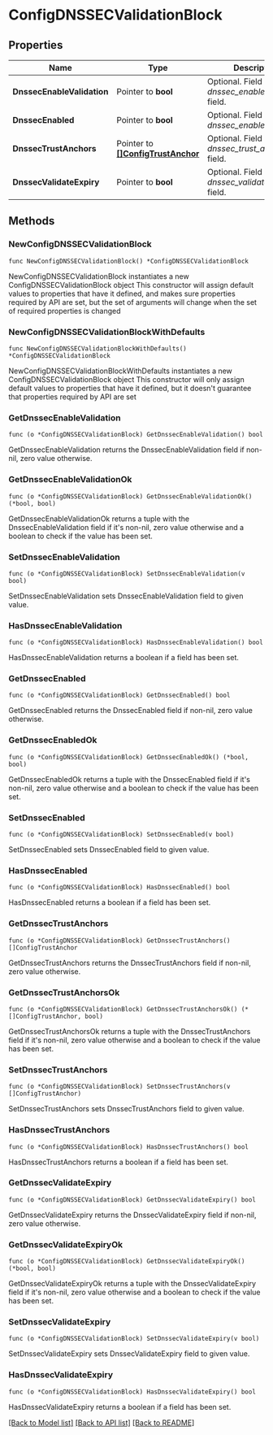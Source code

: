 # ConfigDNSSECValidationBlock

## Properties

Name | Type | Description | Notes
------------ | ------------- | ------------- | -------------
**DnssecEnableValidation** | Pointer to **bool** | Optional. Field config for _dnssec_enable_validation_ field. | [optional] 
**DnssecEnabled** | Pointer to **bool** | Optional. Field config for _dnssec_enabled_ field. | [optional] 
**DnssecTrustAnchors** | Pointer to [**[]ConfigTrustAnchor**](ConfigTrustAnchor.md) | Optional. Field config for _dnssec_trust_anchors_ field. | [optional] 
**DnssecValidateExpiry** | Pointer to **bool** | Optional. Field config for _dnssec_validate_expiry_ field. | [optional] 

## Methods

### NewConfigDNSSECValidationBlock

`func NewConfigDNSSECValidationBlock() *ConfigDNSSECValidationBlock`

NewConfigDNSSECValidationBlock instantiates a new ConfigDNSSECValidationBlock object
This constructor will assign default values to properties that have it defined,
and makes sure properties required by API are set, but the set of arguments
will change when the set of required properties is changed

### NewConfigDNSSECValidationBlockWithDefaults

`func NewConfigDNSSECValidationBlockWithDefaults() *ConfigDNSSECValidationBlock`

NewConfigDNSSECValidationBlockWithDefaults instantiates a new ConfigDNSSECValidationBlock object
This constructor will only assign default values to properties that have it defined,
but it doesn't guarantee that properties required by API are set

### GetDnssecEnableValidation

`func (o *ConfigDNSSECValidationBlock) GetDnssecEnableValidation() bool`

GetDnssecEnableValidation returns the DnssecEnableValidation field if non-nil, zero value otherwise.

### GetDnssecEnableValidationOk

`func (o *ConfigDNSSECValidationBlock) GetDnssecEnableValidationOk() (*bool, bool)`

GetDnssecEnableValidationOk returns a tuple with the DnssecEnableValidation field if it's non-nil, zero value otherwise
and a boolean to check if the value has been set.

### SetDnssecEnableValidation

`func (o *ConfigDNSSECValidationBlock) SetDnssecEnableValidation(v bool)`

SetDnssecEnableValidation sets DnssecEnableValidation field to given value.

### HasDnssecEnableValidation

`func (o *ConfigDNSSECValidationBlock) HasDnssecEnableValidation() bool`

HasDnssecEnableValidation returns a boolean if a field has been set.

### GetDnssecEnabled

`func (o *ConfigDNSSECValidationBlock) GetDnssecEnabled() bool`

GetDnssecEnabled returns the DnssecEnabled field if non-nil, zero value otherwise.

### GetDnssecEnabledOk

`func (o *ConfigDNSSECValidationBlock) GetDnssecEnabledOk() (*bool, bool)`

GetDnssecEnabledOk returns a tuple with the DnssecEnabled field if it's non-nil, zero value otherwise
and a boolean to check if the value has been set.

### SetDnssecEnabled

`func (o *ConfigDNSSECValidationBlock) SetDnssecEnabled(v bool)`

SetDnssecEnabled sets DnssecEnabled field to given value.

### HasDnssecEnabled

`func (o *ConfigDNSSECValidationBlock) HasDnssecEnabled() bool`

HasDnssecEnabled returns a boolean if a field has been set.

### GetDnssecTrustAnchors

`func (o *ConfigDNSSECValidationBlock) GetDnssecTrustAnchors() []ConfigTrustAnchor`

GetDnssecTrustAnchors returns the DnssecTrustAnchors field if non-nil, zero value otherwise.

### GetDnssecTrustAnchorsOk

`func (o *ConfigDNSSECValidationBlock) GetDnssecTrustAnchorsOk() (*[]ConfigTrustAnchor, bool)`

GetDnssecTrustAnchorsOk returns a tuple with the DnssecTrustAnchors field if it's non-nil, zero value otherwise
and a boolean to check if the value has been set.

### SetDnssecTrustAnchors

`func (o *ConfigDNSSECValidationBlock) SetDnssecTrustAnchors(v []ConfigTrustAnchor)`

SetDnssecTrustAnchors sets DnssecTrustAnchors field to given value.

### HasDnssecTrustAnchors

`func (o *ConfigDNSSECValidationBlock) HasDnssecTrustAnchors() bool`

HasDnssecTrustAnchors returns a boolean if a field has been set.

### GetDnssecValidateExpiry

`func (o *ConfigDNSSECValidationBlock) GetDnssecValidateExpiry() bool`

GetDnssecValidateExpiry returns the DnssecValidateExpiry field if non-nil, zero value otherwise.

### GetDnssecValidateExpiryOk

`func (o *ConfigDNSSECValidationBlock) GetDnssecValidateExpiryOk() (*bool, bool)`

GetDnssecValidateExpiryOk returns a tuple with the DnssecValidateExpiry field if it's non-nil, zero value otherwise
and a boolean to check if the value has been set.

### SetDnssecValidateExpiry

`func (o *ConfigDNSSECValidationBlock) SetDnssecValidateExpiry(v bool)`

SetDnssecValidateExpiry sets DnssecValidateExpiry field to given value.

### HasDnssecValidateExpiry

`func (o *ConfigDNSSECValidationBlock) HasDnssecValidateExpiry() bool`

HasDnssecValidateExpiry returns a boolean if a field has been set.


[[Back to Model list]](../README.md#documentation-for-models) [[Back to API list]](../README.md#documentation-for-api-endpoints) [[Back to README]](../README.md)


